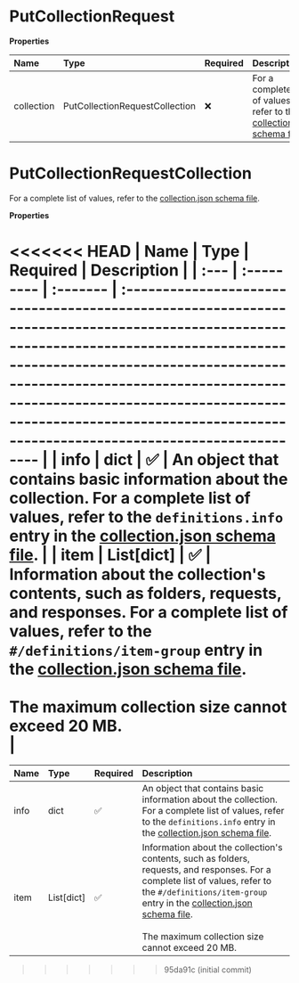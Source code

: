 # PutCollectionRequest

**Properties**

| Name       | Type                           | Required | Description                                                                                                                                   |
| :--------- | :----------------------------- | :------- | :-------------------------------------------------------------------------------------------------------------------------------------------- |
| collection | PutCollectionRequestCollection | ❌       | For a complete list of values, refer to the [collection.json schema file](https://schema.postman.com/json/collection/v2.1.0/collection.json). |

# PutCollectionRequestCollection

For a complete list of values, refer to the [collection.json schema file](https://schema.postman.com/json/collection/v2.1.0/collection.json).

**Properties**

<<<<<<< HEAD
| Name | Type       | Required | Description                                                                                                                                                                                                                                                                                                                                 |
| :--- | :--------- | :------- | :------------------------------------------------------------------------------------------------------------------------------------------------------------------------------------------------------------------------------------------------------------------------------------------------------------------------------------------ |
| info | dict       | ✅       | An object that contains basic information about the collection. For a complete list of values, refer to the `definitions.info` entry in the [collection.json schema file](https://schema.postman.com/json/collection/v2.1.0/collection.json).                                                                                               |
| item | List[dict] | ✅       | Information about the collection's contents, such as folders, requests, and responses. For a complete list of values, refer to the `#/definitions/item-group` entry in the [collection.json schema file](https://schema.postman.com/json/collection/v2.1.0/collection.json).<br/><br/>The maximum collection size cannot exceed 20 MB.<br/> |
=======
| Name | Type       | Required | Description                                                                                                                                                                                                                                                                                                                              |
| :--- | :--------- | :------- | :--------------------------------------------------------------------------------------------------------------------------------------------------------------------------------------------------------------------------------------------------------------------------------------------------------------------------------------- |
| info | dict       | ✅       | An object that contains basic information about the collection. For a complete list of values, refer to the `definitions.info` entry in the [collection.json schema file](https://schema.postman.com/json/collection/v2.1.0/collection.json).                                                                                            |
| item | List[dict] | ✅       | Information about the collection's contents, such as folders, requests, and responses. For a complete list of values, refer to the `#/definitions/item-group` entry in the [collection.json schema file](https://schema.postman.com/json/collection/v2.1.0/collection.json).<br><br>The maximum collection size cannot exceed 20 MB.<br> |

<!-- This file was generated by liblab | https://liblab.com/ -->
>>>>>>> 95da91c (initial commit)

